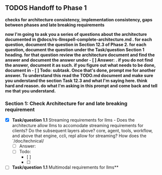 ## TODOS Handoff to Phase 1 
**checks for architecture consistency, implementation consistency, gaps between phases and late breaking requirements**

**now I'm going to ask you a series of questions about the architecture documented in @docs/rs-llmspell-complete-architecture.md . for each question, document the question in Section 12.3 of Phase 2. for each question, document the question under the Task/question Section 1 heading. for that question review the architecture document and find the answer and document the answer under - [ ] Answer: . if you do not find the answer, document it as such. if you figure out what needs to be done, document in - [ ] Todo: subtask. Once that's done, prompt me for another answer. To understand this read the TODO.md document and make sure you understand the section **Task 12.3** and what I'm saying here. think hard and reason. do what I'm asking in this prompt and come back and tell me that you understand.** 

### Section 1: Check Architecture for and late breaking requirement
- [x] **Task/question 1.1** Streaming requirements for llms - Does the architecture allow llms to accomodate streaming requirements for clients? Do the subsequent layers above? core, agent, tools, workflow, and above that engine, ccli, repl allow for streaming? How does the `/doc/technical/
    - [ ] Answer: 
    - [ ] Todo: 
        - [ ]
        - [ ]
- [ ] **Task/question 1.1** Multimodal requirements for llms**
